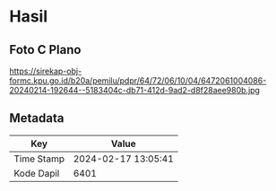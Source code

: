 # Hasil

## Foto C Plano

https://sirekap-obj-formc.kpu.go.id/b20a/pemilu/pdpr/64/72/06/10/04/6472061004086-20240214-192644--5183404c-db71-412d-9ad2-d8f28aee980b.jpg


## Metadata

| Key        | Value               |
| ---------- | ------------------- |
| Time Stamp | 2024-02-17 13:05:41 |
| Kode Dapil | 6401                |



